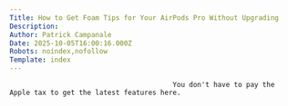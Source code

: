 ```yaml
---
Title: How to Get Foam Tips for Your AirPods Pro Without Upgrading
Description: 
Author: Patrick Campanale
Date: 2025-10-05T16:00:16.000Z
Robots: noindex,nofollow
Template: index
---
```


                                            You don't have to pay the Apple tax to get the latest features here.
                                        